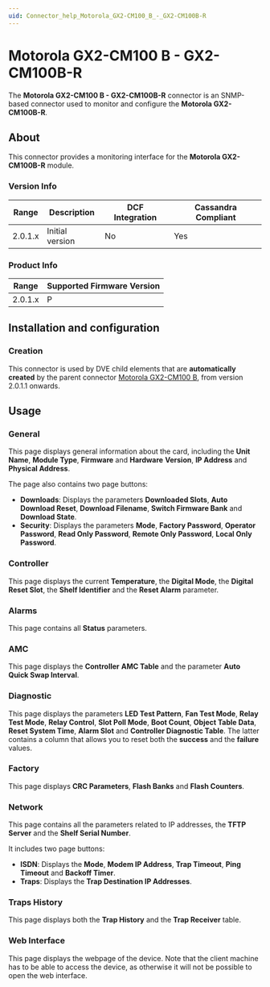 ```yaml
---
uid: Connector_help_Motorola_GX2-CM100_B_-_GX2-CM100B-R
---
```


# Motorola GX2-CM100 B - GX2-CM100B-R

The **Motorola GX2-CM100 B - GX2-CM100B-R** connector is an SNMP-based connector used to monitor and configure the **Motorola GX2-CM100B-R**.

## About

This connector provides a monitoring interface for the **Motorola GX2-CM100B-R** module.

### Version Info

| **Range** | **Description** | **DCF Integration** | **Cassandra Compliant** |
|------------------|-----------------|---------------------|-------------------------|
| 2.0.1.x          | Initial version | No                  | Yes                     |

### Product Info

| Range | Supported Firmware Version |
|------------------|-----------------------------|
| 2.0.1.x          | P                           |

## Installation and configuration

### Creation

This connector is used by DVE child elements that are **automatically created** by the parent connector [Motorola GX2-CM100 B](xref:Connector_help_Motorola_GX2-CM100_B), from version 2.0.1.1 onwards.

## Usage

### General

This page displays general information about the card, including the **Unit Name**, **Module Type**, **Firmware** and **Hardware** **Version**, **IP Address** and **Physical Address**.

The page also contains two page buttons:

- **Downloads**: Displays the parameters **Downloaded Slots**, **Auto Download Reset**, **Download Filename**, **Switch Firmware Bank** and **Download State**.
- **Security**: Displays the parameters **Mode**, **Factory Password**, **Operator Password**, **Read Only Password**, **Remote Only Password**, **Local Only Password**.

### Controller

This page displays the current **Temperature**, the **Digital Mode**, the **Digital Reset Slot**, the **Shelf Identifier** and the **Reset Alarm** parameter.

### Alarms

This page contains all **Status** parameters.

### AMC

This page displays the **Controller** **AMC Table** and the parameter **Auto Quick Swap Interval**.

### Diagnostic

This page displays the parameters **LED Test Pattern**, **Fan Test Mode**, **Relay Test Mode**, **Relay Control**, **Slot Poll Mode**, **Boot Count**, **Object Table Data**, **Reset System Time**, **Alarm Slot** and **Controller Diagnostic Table**. The latter contains a column that allows you to reset both the **success** and the **failure** values.

### Factory

This page displays **CRC Parameters**, **Flash Banks** and **Flash Counters**.

### Network

This page contains all the parameters related to IP addresses, the **TFTP Server** and the **Shelf Serial Number**.

It includes two page buttons:

- **ISDN**: Displays the **Mode**, **Modem IP Address**, **Trap Timeout**, **Ping Timeout** and **Backoff Timer**.
- **Traps**: Displays the **Trap Destination IP Addresses**.

### Traps History

This page displays both the **Trap History** and the **Trap Receiver** table.

### Web Interface

This page displays the webpage of the device. Note that the client machine has to be able to access the device, as otherwise it will not be possible to open the web interface.
